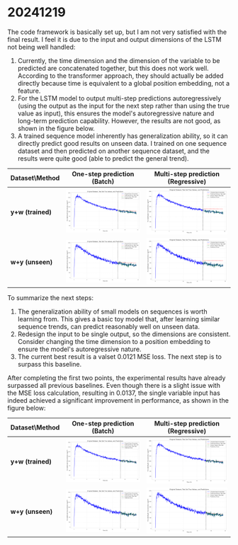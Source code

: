 # 20241219

The code framework is basically set up, but I am not very satisfied with the final result. I feel it is due to the input and output dimensions of the LSTM not being well handled:

1. Currently, the time dimension and the dimension of the variable to be predicted are concatenated together, but this does not work well. According to the transformer approach, they should actually be added directly because time is equivalent to a global position embedding, not a feature.
2. For the LSTM model to output multi-step predictions autoregressively (using the output as the input for the next step rather than using the true value as input), this ensures the model's autoregressive nature and long-term prediction capability. However, the results are not good, as shown in the figure below.
3. A trained sequence model inherently has generalization ability, so it can directly predict good results on unseen data. I trained on one sequence dataset and then predicted on another sequence dataset, and the results were quite good (able to predict the general trend).

| Dataset\Method | One-step prediction (Batch) | Multi-step prediction (Regressive) |
| -------------- | --------------------------- | ---------------------------------- |
| **y+w (trained)** | ![alt](./images/20241219/y+w_predict_batch.png) | ![alt](./images/20241219/y+w_predict_regressive.png) |
| **w+y (unseen)** | ![alt](./images/20241219/w+y_predict_batch.png) | ![alt](./images/20241219/w+y_predict_regressive.png) |

To summarize the next steps:

1. The generalization ability of small models on sequences is worth learning from. This gives a basic toy model that, after learning similar sequence trends, can predict reasonably well on unseen data.
2. Redesign the input to be single output, so the dimensions are consistent. Consider changing the time dimension to a position embedding to ensure the model's autoregressive nature.
3. The current best result is a valset 0.0121 MSE loss. The next step is to surpass this baseline.

After completing the first two points, the experimental results have already surpassed all previous baselines. Even though there is a slight issue with the MSE loss calculation, resulting in 0.0137, the single variable input has indeed achieved a significant improvement in performance, as shown in the figure below:

| Dataset\Method | One-step prediction (Batch) | Multi-step prediction (Regressive) |
| -------------- | --------------------------- | ---------------------------------- |
| **y+w (trained)** | ![alt](./images/20241219/predict_batch_y_w.png) | ![alt](./images/20241219/predict_regressive_y_w.png) |
| **w+y (unseen)** | ![alt](./images/20241219/predict_batch_w_y.png) | ![alt](./images/20241219/predict_regressive_w_y.png) |
